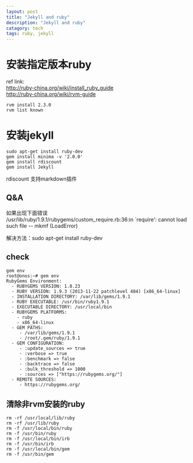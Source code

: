 ```yaml
---
layout: post
title: "Jekyll and ruby"
description: "Jekyll and ruby"
catagory: tech
tags: ruby, jekyll
---
```



# 安装指定版本ruby

ref link:  
http://ruby-china.org/wiki/install_ruby_guide  
http://ruby-china.org/wiki/rvm-guide  

```bash:
rvm install 2.3.0
rvm list known
```

# 安装jekyll

```bash:
sudo apt-get install ruby-dev
gem install minima -v '2.0.0'
gem install rdiscount
gem install Jekyll 
```

rdiscount 支持markdown插件

## Q&A

如果出现下面错误  
/usr/lib/ruby/1.9.1/rubygems/custom_require.rb:36:in `require': cannot load such file -- mkmf (LoadError)

解决方法：sudo apt-get install ruby-dev

## check

```bash:
gem env
root@onos:~# gem env 
RubyGems Environment:
  - RUBYGEMS VERSION: 1.8.23
  - RUBY VERSION: 1.9.3 (2013-11-22 patchlevel 484) [x86_64-linux]
  - INSTALLATION DIRECTORY: /var/lib/gems/1.9.1
  - RUBY EXECUTABLE: /usr/bin/ruby1.9.1
  - EXECUTABLE DIRECTORY: /usr/local/bin
  - RUBYGEMS PLATFORMS:
    - ruby
    - x86_64-linux
  - GEM PATHS:
     - /var/lib/gems/1.9.1
     - /root/.gem/ruby/1.9.1
  - GEM CONFIGURATION:
     - :update_sources => true
     - :verbose => true
     - :benchmark => false
     - :backtrace => false
     - :bulk_threshold => 1000
     - :sources => ["https://rubygems.org/"]
  - REMOTE SOURCES:
     - https://rubygems.org/
```

## 清除非rvm安装的ruby 

```bash:
rm -rf /usr/local/lib/ruby
rm -rf /usr/lib/ruby
rm -f /usr/local/bin/ruby
rm -f /usr/bin/ruby
rm -f /usr/local/bin/irb
rm -f /usr/bin/irb
rm -f /usr/local/bin/gem
rm -f /usr/bin/gem
```

